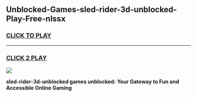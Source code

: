 
## Unblocked-Games-sled-rider-3d-unblocked-Play-Free-nlssx
<h3>
<a href="https://premium76.site?title=sled-rider-3d-unblocked&ref=09A">CLICK TO PLAY</a></h3>
<hr>

<h3>
<a href="https://premium76.site?title=sled-rider-3d-unblocked&ref=09A">CLICK 2 PLAY</a>
  
</h3>

<a href="https://premium76.site?title=sled-rider-3d-unblocked&ref=09A"><img src="https://clearcache.store/games.png"></a>


**sled-rider-3d-unblocked games unblocked: Your Gateway to Fun and Accessible Online Gaming**
